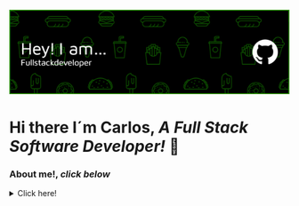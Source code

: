 ![Header](./github-header-image.png)
# Hi there I´m Carlos, *A Full Stack Software Developer!* :wave:



### About me!, *click below* 
<details>
  <summary>Click here!</summary>
  
 * ***Innovative and forward-thinking:*** When working on group coding tasks, predicted various possible issues, which enabled the team to prevent those problems before they arose. 
 * ***Resilient and adaptable:*** Have lived in various countries, such as Germany, Italy and Ireland, where I adapted to different cultures and languages, and thrived in new environments.
* ***Languages:*** Spanish (Native), English (C1), Italian (B1)
*	***Team worker:*** Have been a key member of various companies and Henry Bootcamp Coding Group, where my skills were recognised and felt like an important contributor to my team.
 
 * ✉️  You can contact me at [carlosvazqueznosetto@gmail.com](mailto:carlosvazqueznosetto@gmail.com)
  
</details>

<!--
**neleon10/neleon10** is a ✨ _special_ ✨ repository because its `README.md` (this file) appears on your GitHub profile.

Here are some ideas to get you started:

- 🔭 I’m currently working on ...
- 🌱 I’m currently learning ...
- 👯 I’m looking to collaborate on ...
- 🤔 I’m looking for help with ...
- 💬 Ask me about ...
- 📫 How to reach me: ...
- 😄 Pronouns: ...
- ⚡ Fun fact: ...
-->

